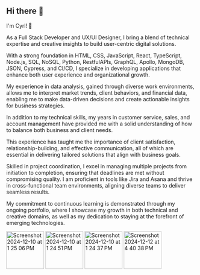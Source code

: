 ## Hi there 👋
I'm Cyrl! 🖤

As a Full Stack Developer and UX/UI Designer, I bring a blend of technical expertise and creative insights to build user-centric digital solutions. 

With a strong foundation in HTML, CSS, JavaScript, React, TypeScript, Node.js, SQL, NoSQL, Python, RestfulAPIs, GraphQL, Apollo, MongoDB, JSON, Cypress, and CI/CD, I specialize in developing applications that enhance both user experience and organizational growth. 

My experience in data analysis, gained through diverse work environments, allows me to interpret market trends, client behaviors, and financial data, enabling me to make data-driven decisions and create actionable insights for business strategies.

In addition to my technical skills, my years in customer service, sales, and account management have provided me with a solid understanding of how to balance both business and client needs. 

This experience has taught me the importance of client satisfaction, relationship-building, and effective communication, all of which are essential in delivering tailored solutions that align with business goals.

Skilled in project coordination, I excel in managing multiple projects from initiation to completion, ensuring that deadlines are met without compromising quality. I am proficient in tools like Jira and Asana and thrive in cross-functional team environments, aligning diverse teams to deliver seamless results. 

My commitment to continuous learning is demonstrated through my ongoing portfolio, where I showcase my growth in both technical and creative domains, as well as my dedication to staying at the forefront of emerging technologies.

<img width="100" alt="Screenshot 2024-12-10 at 1 25 06 PM" src="https://github.com/user-attachments/assets/0f15bfac-db9f-41e5-93af-dde0dda6161a">

<img width="100" alt="Screenshot 2024-12-10 at 1 24 51 PM" src="https://github.com/user-attachments/assets/d012a67f-d167-4433-8bec-3fce13f06196">

<img width="100" alt="Screenshot 2024-12-10 at 1 24 37 PM" src="https://github.com/user-attachments/assets/b3753abf-810f-4f59-9648-d5b8e5a766b8">

<img width="100" alt="Screenshot 2024-12-12 at 4 40 38 PM" src="https://github.com/user-attachments/assets/f8ea43a7-a58f-4096-af3a-bf94a6da0e3f">

<!--
**ccasalme/CCasalme** is a ✨ _special_ ✨ repository because its `README.md` (this file) appears on your GitHub profile.

Here are some ideas to get you started:

- 🔭 I’m currently working on ...
- 🌱 I’m currently learning ...
- 👯 I’m looking to collaborate on ...
- 🤔 I’m looking for help with ...
- 💬 Ask me about ...
- 📫 How to reach me: ...
- 😄 Pronouns: ...
- ⚡ Fun fact: ...
-->
